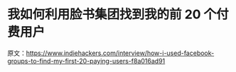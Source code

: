 # 我如何利用脸书集团找到我的前 20 个付费用户

原文：<https://www.indiehackers.com/interview/how-i-used-facebook-groups-to-find-my-first-20-paying-users-f8a016ad91>